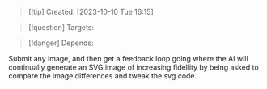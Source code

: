 
>[!tip] Created: [2023-10-10 Tue 16:15]

>[!question] Targets: 

>[!danger] Depends: 

Submit any image, and then get a feedback loop going where the AI will continually generate an SVG image of increasing fidellity by being asked to compare the image differences and tweak the svg code.